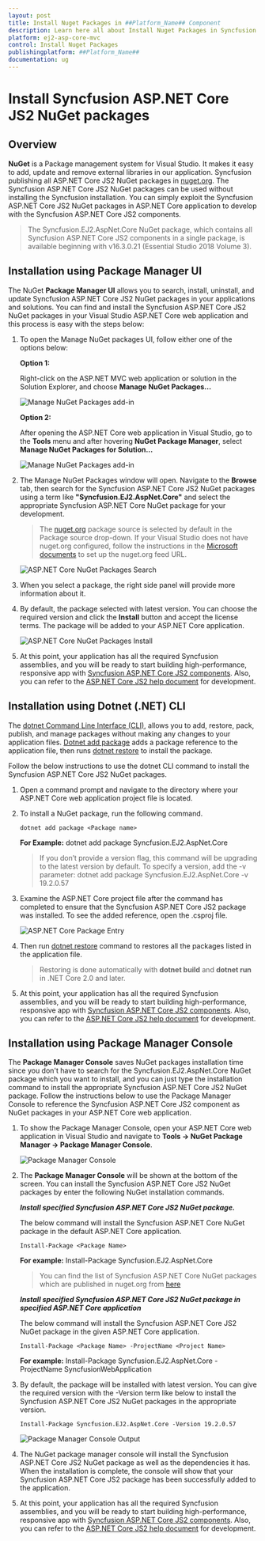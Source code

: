 ```yaml
---
layout: post
title: Install Nuget Packages in ##Platform_Name## Component
description: Learn here all about Install Nuget Packages in Syncfusion ##Platform_Name## component of Syncfusion Essential JS 2 and more.
platform: ej2-asp-core-mvc
control: Install Nuget Packages
publishingplatform: ##Platform_Name##
documentation: ug
---
```


# Install Syncfusion ASP.NET Core JS2 NuGet packages

## Overview

**NuGet** is a Package management system for Visual Studio. It makes it easy to add, update and remove external libraries in our application. Syncfusion publishing all ASP.NET Core JS2  NuGet packages in [nuget.org](https://www.nuget.org/packages?q=Tags%3A%22AspNet.Core%20EJ2%22+syncfusion). The Syncfusion ASP.NET Core JS2 NuGet packages can be used without installing the Syncfusion installation. You can simply exploit the Syncfusion ASP.NET Core JS2 NuGet packages in ASP.NET Core application to develop with the Syncfusion ASP.NET Core JS2 components.

> The Syncfusion.EJ2.AspNet.Core NuGet package, which contains all Syncfusion ASP.NET Core JS2 components in a single package, is available beginning with v16.3.0.21 (Essential Studio 2018 Volume 3).

## Installation using Package Manager UI

The NuGet **Package Manager UI** allows you to search, install, uninstall, and update Syncfusion ASP.NET Core JS2 NuGet packages in your applications and solutions. You can find and install the Syncfusion ASP.NET Core JS2 NuGet packages in your Visual Studio ASP.NET Core web application and this process is easy with the steps below:

1. To open the Manage NuGet packages UI, follow either one of the options below:

    **Option 1:**

    Right-click on the ASP.NET MVC web application or solution in the Solution Explorer, and choose **Manage NuGet Packages...**

    ![Manage NuGet Packages add-in](images/ManageNuGet.png)

    **Option 2:**

    After opening the ASP.NET Core web application in Visual Studio, go to the **Tools** menu and after hovering **NuGet Package Manager**, select **Manage NuGet Packages for Solution...**

    ![Manage NuGet Packages add-in](images/ManageNuGetOption2.png)

2. The Manage NuGet Packages window will open. Navigate to the **Browse** tab, then search for the Syncfusion ASP.NET Core JS2 NuGet packages using a term like **"Syncfusion.EJ2.AspNet.Core"** and select the appropriate Syncfusion ASP.NET Core NuGet package for your development.

    > The [nuget.org](https://api.nuget.org/v3/index.json) package source is selected by default in the Package source drop-down. If your Visual Studio does not have nuget.org configured, follow the instructions in the [Microsoft documents](https://docs.microsoft.com/en-us/nuget/tools/package-manager-ui#package-sources) to set up the nuget.org feed URL.

    ![ASP.NET Core NuGet Packages Search](images/NuGetsearch.png)

3. When you select a package, the right side panel will provide more information about it.

4. By default, the package selected with latest version. You can choose the required version and click the **Install** button and accept the license terms. The package will be added to your ASP.NET Core application.

    ![ASP.NET Core NuGet Packages Install](images/InstallNuGet.png)

5. At this point, your application has all the required Syncfusion assemblies, and you will be ready to start building high-performance, responsive app with [Syncfusion ASP.NET Core JS2 components](https://www.syncfusion.com/aspnet-core-ui-controls). Also, you can refer to the [ASP.NET Core JS2 help document](https://ej2.syncfusion.com/aspnetcore/documentation/introduction/) for development.

## Installation using Dotnet (.NET) CLI

The [dotnet Command Line Interface (CLI)](https://docs.microsoft.com/en-us/nuget/consume-packages/install-use-packages-dotnet-cli), allows you to add, restore, pack, publish, and manage packages without making any changes to your application files. [Dotnet add package](https://docs.microsoft.com/en-us/dotnet/core/tools/dotnet-add-package?tabs=netcore2x) adds a package reference to the application file, then runs [dotnet restore](https://docs.microsoft.com/en-us/dotnet/core/tools/dotnet-restore?tabs=netcore2x) to install the package.

Follow the below instructions to use the dotnet CLI command to install the Syncfusion ASP.NET Core JS2 NuGet packages.

1. Open a command prompt and navigate to the directory where your ASP.NET Core web application project file is located.
2. To install a NuGet package, run the following command.

    ```dotnet add package <Package name>```

    **For Example:**
    dotnet add package Syncfusion.EJ2.AspNet.Core

    > If you don’t provide a version flag, this command will be upgrading to the latest version by default. To specify a version, add the -v parameter: dotnet add package Syncfusion.EJ2.AspNet.Core -v 19.2.0.57

3. Examine the ASP.NET Core project file after the command has completed to ensure that the Syncfusion ASP.NET Core JS2 package was installed. To see the added reference, open the .csproj file.

    ![ASP.NET Core Package Entry ](images/packageentry.png)

4. Then run  [dotnet restore](https://docs.microsoft.com/en-us/dotnet/core/tools/dotnet-restore?tabs=netcore2x) command to restores all the packages listed in the application file.

    > Restoring is done automatically with **dotnet build** and **dotnet run** in .NET Core 2.0 and later.

5. At this point, your application has all the required Syncfusion assemblies, and you will be ready to start building high-performance, responsive app with [Syncfusion ASP.NET Core JS2 components](https://www.syncfusion.com/aspnet-core-ui-controls). Also, you can refer to the [ASP.NET Core JS2 help document](https://ej2.syncfusion.com/aspnetcore/documentation/introduction/) for development.

## Installation using Package Manager Console

The **Package Manager Console** saves NuGet packages installation time since you don't have to search for the Syncfusion.EJ2.AspNet.Core NuGet package which you want to install, and you can just type the installation command to install the appropriate Syncfusion ASP.NET Core JS2 NuGet package. Follow the instructions below to use the Package Manager Console to reference the Syncfusion ASP.NET Core JS2 component as NuGet packages in your ASP.NET Core web application.

1. To show the Package Manager Console, open your ASP.NET Core web application in Visual Studio and navigate to **Tools -> NuGet Package Manager -> Package Manager Console**.

    ![Package Manager Console ](images/console.png)

2. The **Package Manager Console** will be shown at the bottom of the screen. You can install the Syncfusion ASP.NET Core JS2 NuGet packages by enter the following NuGet installation commands.

    ***Install specified Syncfusion ASP.NET Core JS2 NuGet package.***

    The below command will install the Syncfusion ASP.NET Core NuGet package in the default ASP.NET Core application.

    ```Install-Package <Package Name>```

    **For example:** Install-Package Syncfusion.EJ2.AspNet.Core

    > You can find the list of Syncfusion ASP.NET Core NuGet packages which are published in nuget.org from [here](https://www.nuget.org/packages?q=Tags%3A%22AspNet.Core%20EJ2%22+syncfusion)

    ***Install specified Syncfusion ASP.NET Core JS2 NuGet package in specified ASP.NET Core application***

    The below command will install the Syncfusion ASP.NET Core JS2 NuGet package in the given ASP.NET Core application.

    ```Install-Package <Package Name> -ProjectName <Project Name>```

    **For example:** Install-Package Syncfusion.EJ2.AspNet.Core -ProjectName SyncfusionWebApplication

3. By default, the package will be installed with latest version. You can give the required version with the -Version term like below to install the Syncfusion ASP.NET Core JS2 NuGet packages in the appropriate version.

    ```Install-Package Syncfusion.EJ2.AspNet.Core -Version 19.2.0.57```

    ![Package Manager Console Output ](images/ConsoleInstallationOutput.png)

4. The NuGet package manager console will install the Syncfusion ASP.NET Core JS2 NuGet package as well as the dependencies it has. When the installation is complete, the console will show that your Syncfusion ASP.NET Core JS2 package has been successfully added to the application.

5. At this point, your application has all the required Syncfusion assemblies, and you will be ready to start building high-performance, responsive app with [Syncfusion ASP.NET Core JS2 components](https://www.syncfusion.com/aspnet-core-ui-controls). Also, you can refer to the [ASP.NET Core JS2 help document](https://ej2.syncfusion.com/aspnetcore/documentation/introduction/) for development.